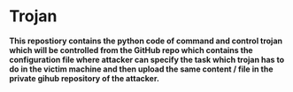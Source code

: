 # Trojan
**This repostiory contains the python code 
of command and control trojan which will be controlled from the GitHub repo which 
contains the configuration file where attacker can specify the task which trojan has to do in 
the victim machine and then upload the same content / file in the private gihub repository of the attacker.**
